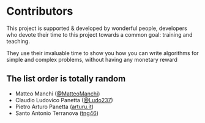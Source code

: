 Contributors
=====

This project is supported & developed by wonderful people, developers who devote their time to this project towards a common goal: training and teaching.

They use their invaluable time to show you how you can write algorithms for simple and complex problems, without having any monetary reward

## The list order is totally random ##
	
- Matteo Manchi ([@MatteoManchi](https://twitter.com/matteomanchi))
- Claudio Ludovico Panetta ([@Ludo237](https://twitter.com/Ludo237))
- Pietro Arturo Panetta ([arturu.it](http://www.arturu.it))
- Santo Antonio Terranova ([tng46](https://twitter.com/santoterranova))
